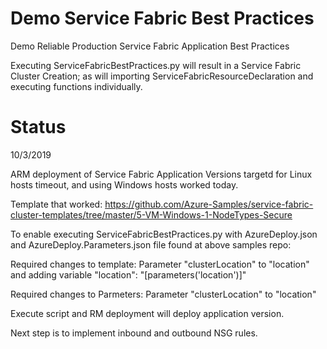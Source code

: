 # Demo Service Fabric Best Practices
Demo Reliable Production Service Fabric Application Best Practices

Executing ServiceFabricBestPractices.py will result in a Service Fabric Cluster Creation; as will importing ServiceFabricResourceDeclaration and executing functions individually.

# Status
10/3/2019

ARM deployment of Service Fabric Application Versions targetd for Linux hosts timeout, and using Windows hosts worked today.

Template that worked: https://github.com/Azure-Samples/service-fabric-cluster-templates/tree/master/5-VM-Windows-1-NodeTypes-Secure

To enable executing ServiceFabricBestPractices.py with AzureDeploy.json and AzureDeploy.Parameters.json file found at above samples repo:

Required changes to template:
Parameter "clusterLocation" to "location" and adding variable "location": "[parameters('location')]"

Required changes to Parmeters:
Parameter "clusterLocation" to "location"

Execute script and RM deployment will deploy application version.

Next step is to implement inbound and outbound NSG rules.
